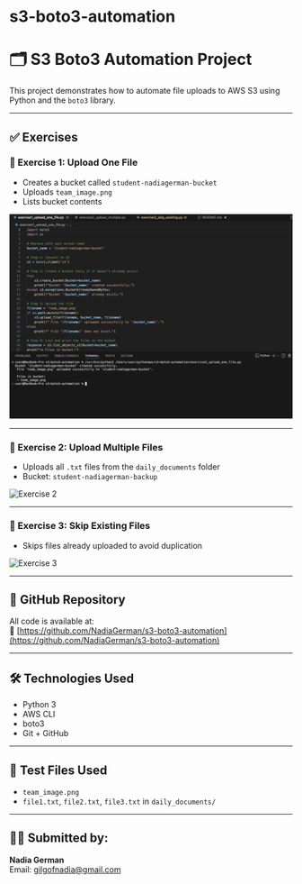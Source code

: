 # s3-boto3-automation
# 🗂️ S3 Boto3 Automation Project

This project demonstrates how to automate file uploads to AWS S3 using Python and the `boto3` library.

---

## ✅ Exercises

### 🔹 Exercise 1: Upload One File
- Creates a bucket called `student-nadiagerman-bucket`
- Uploads `team_image.png`
- Lists bucket contents

![Exercise 1](screenshots/01_upload_one_file.png)

---

### 🔹 Exercise 2: Upload Multiple Files
- Uploads all `.txt` files from the `daily_documents` folder
- Bucket: `student-nadiagerman-backup`

![Exercise 2](screenshots/02_upload_multiple_files.png)

---

### 🔹 Exercise 3: Skip Existing Files
- Skips files already uploaded to avoid duplication

![Exercise 3](screenshots/03_skip_existing_files.png)

---

## 📂 GitHub Repository

All code is available at:  
🔗 [https://github.com/NadiaGerman/s3-boto3-automation](https://github.com/NadiaGerman/s3-boto3-automation)

---

## 🛠 Technologies Used
- Python 3
- AWS CLI
- boto3
- Git + GitHub

---

## 🧪 Test Files Used
- `team_image.png`
- `file1.txt`, `file2.txt`, `file3.txt` in `daily_documents/`

---

## 🙋‍♀️ Submitted by:
**Nadia German**  
Email: gilgofnadia@gmail.com
